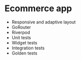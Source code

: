 # Ecommerce app

- Responsive and adaptive layout
- GoRouter
- Riverpod
- Unit tests
- Widget tests
- Integration tests
- Golden tests